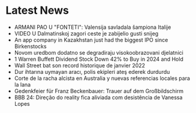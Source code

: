 # Latest News
-  ARMANI PAO U "FONTETI": Valensija savladala šampiona Italije
-  VIDEO U Dalmatinskoj zagori ceste je zabijelio gusti snijeg
-  An app company in Kazakhstan just had the biggest IPO since Birkenstocks
-  Novom uredbom dodatno se degradiraju visokoobrazovani djelatnici
-  1 Warren Buffett Dividend Stock Down 42% to Buy in 2024 and Hold
-  Wall Street bat son record historique de janvier 2022
-  Dur ihtarına uymayan aracı, polis ekipleri ateş ederek durdurdu
-  Corte de la racha alcista en Australia y nuevas referencias locales para la lana
-  Gedenkfeier für Franz Beckenbauer: Trauer auf dem Großbildschirm
-  BBB 24: Direção do reality fica aliviada com desistência de Vanessa Lopes
